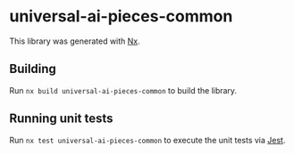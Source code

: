 # universal-ai-pieces-common

This library was generated with [Nx](https://nx.dev).

## Building

Run `nx build universal-ai-pieces-common` to build the library.

## Running unit tests

Run `nx test universal-ai-pieces-common` to execute the unit tests via [Jest](https://jestjs.io).
